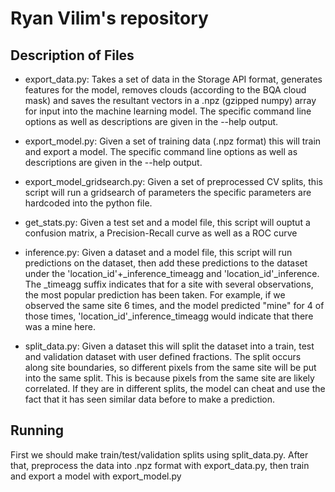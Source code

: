 # Ryan Vilim's repository

## Description of Files

- export_data.py: Takes a set of data in the Storage API format, generates features for the model, removes clouds
  (according to the BQA cloud mask) and saves the resultant vectors in a .npz (gzipped numpy) array for input into the
  machine learning model. The specific command line options as well as descriptions are given in the --help output.

- export_model.py: Given a set of training data (.npz format) this will train and export a model. The specific command
 line options as well as descriptions are given in the --help output.

- export_model_gridsearch.py: Given a set of preprocessed CV splits, this script will run a gridsearch of parameters
  the specific parameters are hardcoded into the python file.

- get_stats.py: Given a test set and a model file, this script will ouptut a confusion matrix, a Precision-Recall curve
as well as a ROC curve

- inference.py: Given a dataset and a model file, this script will run predictions on the dataset, then add these
predictions to the dataset under the 'location_id'+_inference_timeagg and 'location_id'_inference. The _timeagg suffix
indicates that for a site with several observations, the most popular prediction has been taken. For example, if we
observed the same site 6 times, and the model predicted "mine" for 4 of those times, 'location_id'_inference_timeagg
would indicate that there was a mine here.

- split_data.py: Given a dataset this will split the dataset into a train, test and validation dataset with user defined
fractions. The split occurs along site boundaries, so different pixels from the same site will be put into the same split.
This is because pixels from the same site are likely correlated. If they are in different splits, the model can cheat
and use the fact that it has seen similar data before to make a prediction.


## Running
First we should make train/test/validation splits using split_data.py. After that, preprocess the data into 
.npz format with export_data.py, then train and export a model with export_model.py

